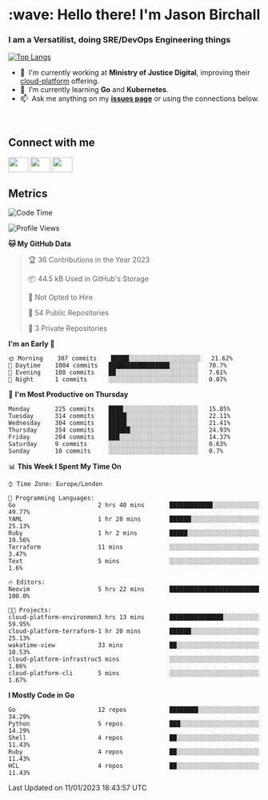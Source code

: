 <h1 align="left" id="jason-title">:wave: Hello there! I'm Jason Birchall</h1>
<h3 align="left">I am a Versatilist, doing SRE/DevOps Engineering things</h3>

[![Top Langs](https://github-readme-stats.vercel.app/api?username=jasonBirchall&show_icons=true&count_private=true&include_all_commits=true&theme=gruvbox)](https://github.com/anuraghazra/github-readme-stats)

- :office: &nbsp;I'm currently working at **Ministry of Justice Digital**, improving their [cloud-platform](https://github.com/ministryofjustice/cloud-platform) offering.
- :seedling: &nbsp;I’m currently learning **Go** and **Kubernetes**.
- :mailbox: &nbsp;Ask me anything on my **[issues page]** or using the connections below.


<br>

<h2>Connect with me</h2>
<p>
<a href="https://twitter.com/jsonBirchall" target="blank"><img align="center" src="https://cdn.jsdelivr.net/npm/simple-icons@3.0.1/icons/twitter.svg" alt="" height="30" width="40" /></a>
<a href="https://keybase.io/json0" target="blank"><img align="center" src="https://cdn.jsdelivr.net/npm/simple-icons@3.0.1/icons/keybase.svg" alt="" height="30" width="40" /></a>
<a href="https://www.reddit.com/user/kakorate" target="blank"><img align="center" src="https://cdn.jsdelivr.net/npm/simple-icons@3.0.1/icons/reddit.svg" alt="" height="30" width="40" /></a>
</p>

<h2>Metrics</h2>

<!--START_SECTION:waka-->
![Code Time](http://img.shields.io/badge/Code%20Time-892%20hrs%2036%20mins-blue)

![Profile Views](http://img.shields.io/badge/Profile%20Views-1-blue)

**🐱 My GitHub Data** 

> 🏆 36 Contributions in the Year 2023
 > 
> 📦 44.5 kB Used in GitHub's Storage 
 > 
> 🚫 Not Opted to Hire
 > 
> 📜 54 Public Repositories 
 > 
> 🔑 3 Private Repositories  
 > 
**I'm an Early 🐤** 

```text
🌞 Morning    307 commits    █████░░░░░░░░░░░░░░░░░░░░   21.62% 
🌆 Daytime    1004 commits   █████████████████░░░░░░░░   70.7% 
🌃 Evening    108 commits    ██░░░░░░░░░░░░░░░░░░░░░░░   7.61% 
🌙 Night      1 commits      ░░░░░░░░░░░░░░░░░░░░░░░░░   0.07%

```
📅 **I'm Most Productive on Thursday** 

```text
Monday       225 commits    ████░░░░░░░░░░░░░░░░░░░░░   15.85% 
Tuesday      314 commits    █████░░░░░░░░░░░░░░░░░░░░   22.11% 
Wednesday    304 commits    █████░░░░░░░░░░░░░░░░░░░░   21.41% 
Thursday     354 commits    ██████░░░░░░░░░░░░░░░░░░░   24.93% 
Friday       204 commits    ███░░░░░░░░░░░░░░░░░░░░░░   14.37% 
Saturday     9 commits      ░░░░░░░░░░░░░░░░░░░░░░░░░   0.63% 
Sunday       10 commits     ░░░░░░░░░░░░░░░░░░░░░░░░░   0.7%

```


📊 **This Week I Spent My Time On** 

```text
⌚︎ Time Zone: Europe/London

💬 Programming Languages: 
Go                       2 hrs 40 mins       ████████████░░░░░░░░░░░░░   49.77% 
YAML                     1 hr 20 mins        ██████░░░░░░░░░░░░░░░░░░░   25.13% 
Ruby                     1 hr 2 mins         █████░░░░░░░░░░░░░░░░░░░░   19.56% 
Terraform                11 mins             ░░░░░░░░░░░░░░░░░░░░░░░░░   3.47% 
Text                     5 mins              ░░░░░░░░░░░░░░░░░░░░░░░░░   1.6%

🔥 Editors: 
Neovim                   5 hrs 22 mins       █████████████████████████   100.0%

🐱‍💻 Projects: 
cloud-platform-environmen3 hrs 13 mins       ███████████████░░░░░░░░░░   59.95% 
cloud-platform-terraform-1 hr 20 mins        ██████░░░░░░░░░░░░░░░░░░░   25.13% 
wakatime-view            33 mins             ██░░░░░░░░░░░░░░░░░░░░░░░   10.53% 
cloud-platform-infrastruc5 mins              ░░░░░░░░░░░░░░░░░░░░░░░░░   1.86% 
cloud-platform-cli       5 mins              ░░░░░░░░░░░░░░░░░░░░░░░░░   1.67%

```

**I Mostly Code in Go** 

```text
Go                       12 repos            ████████░░░░░░░░░░░░░░░░░   34.29% 
Python                   5 repos             ███░░░░░░░░░░░░░░░░░░░░░░   14.29% 
Shell                    4 repos             ██░░░░░░░░░░░░░░░░░░░░░░░   11.43% 
Ruby                     4 repos             ██░░░░░░░░░░░░░░░░░░░░░░░   11.43% 
HCL                      4 repos             ██░░░░░░░░░░░░░░░░░░░░░░░   11.43%

```



 Last Updated on 11/01/2023 18:43:57 UTC
<!--END_SECTION:waka-->

<!-- links -->

[issues page]: https://github.com/jasonBirchall/jasonBirchall/issues "jasonBirchall/issues"
